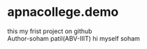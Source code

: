 # apnacollege.demo
this my frist project on github
<br>
Author-soham patil(ABV-IIIT)
hi myself soham

